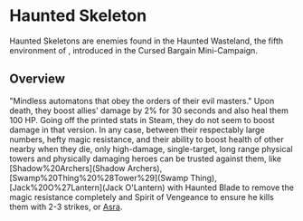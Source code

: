 # Haunted Skeleton

Haunted Skeletons are enemies found in the Haunted Wasteland, the fifth environment of , introduced in the Cursed Bargain Mini-Campaign.
## Overview

"Mindless automatons that obey the orders of their evil masters."
Upon death, they boost allies' damage by 2% for 30 seconds and also heal them 100 HP. Going off the printed stats in Steam, they do not seem to boost damage in that version.
In any case, between their respectably large numbers, hefty magic resistance, and their ability to boost health of other nearby when they die, only high-damage, single-target, long range physical towers and physically damaging heroes can be trusted against them, like [Shadow%20Archers](Shadow Archers), [Swamp%20Thing%20%28Tower%29](Swamp Thing), [Jack%20O%27Lantern](Jack O'Lantern) with Haunted Blade to remove the magic resistance completely and Spirit of Vengeance to ensure he kills them with 2-3 strikes, or [Asra](Asra).